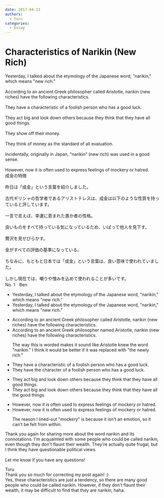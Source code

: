 ```yaml
---
date: 2017-04-13
authors:
  - toru
categories:
  - Essay
---
```


<h1 id="subject_show">Characteristics of Narikin (New Rich)</h1>
<div class="date" hidden>Apr 13, 2017 09:31</div>
<div id="post"><div id="body_show_ori">
Yesterday, I talked about the etymology of the Japanese word, "narikin," which means "new rich."<br/><br/>According to an ancient Greek philosopher called Aristotle, narikin (new riches) have the following characteristics.<br/><br/>They have a characteristic of a foolish person who has a good luck.<br/><br/>They act big and look down others because they think that they have all good things.<br/><br/>They show off their money.<br/><br/>They think of money as the standard of all evaluation.<br/><br/>Incidentally, originally in Japan, "narikin" (new rich) was used in a good sense.<br/><br/>However, now it is often used to express feelings of mockery or hatred.
</div></div>

<!-- more -->

<div id="post_ja"><div id="body_show_mo">
成金の特徴<br/><br/>昨日は「成金」という言葉を紹介しました。<br/><br/>古代ギリシャの哲学者であるアリストテレスは、成金は以下のような性質を持っていると評しています。<br/><br/>一言で言えば、幸運に恵まれた愚か者の性格。<br/><br/>良いものをすべて持っている気になっているため、いばって他人を見下す。<br/><br/>贅沢を見せびらかす。<br/><br/>金がすべての評価の基準になっている。<br/><br/>ちなみに、もともと日本では「成金」という言葉は、良い意味で使われていました。<br/><br/>しかし現在では、嘲りや憎みを込めて使われることが多いです。
</div></div>
<div id="block"><div class="first_name"> No. 1　<span class="just_name">Ben</span></div><div id="block2">
<ul class="correction_field">
<li class="incorrect">Yesterday, I talked about the etymology of the Japanese word, "narikin," which means "new rich."</li>
<li class="corrected correct">
Yesterday, I talked about the etymology of the Japanese word<span class="sline"><span class="f_red"><span class="f_bold">,</span></span></span> "narikin," which means "new rich."
</li>
</ul>
<ul class="correction_field">
<li class="incorrect">According to an ancient Greek philosopher called Aristotle, narikin (new riches) have the following characteristics.</li>
<li class="corrected correct">
According to an ancient Greek philosopher <span class="f_blue"><span class="f_bold">named </span></span>Aristotle, narikin (new rich<span class="sline"><span class="f_red"><span class="f_bold">es</span></span></span>) have the following characteristics.
<p class="correction_comment">The way this is worded makes it sound like Aristotle knew the word "narikin." I think it would be better if it was replaced with "the newly rich."</p>
</li>
</ul>
<ul class="correction_field">
<li class="incorrect">They have a characteristic of a foolish person who has a good luck.</li>
<li class="corrected correct">
They have <span class="f_blue"><span class="f_bold">the character</span></span> of a foolish person who has a good luck.
</li>
</ul>
<ul class="correction_field">
<li class="incorrect">They act big and look down others because they think that they have all good things.</li>
<li class="corrected correct">
They act big and look down others because they think that they have all <span class="f_blue"><span class="f_bold">the </span></span>good things.
</li>
</ul>
<ul class="correction_field">
<li class="incorrect">However, now it is often used to express feelings of mockery or hatred.</li>
<li class="corrected correct">
However, now it is often used to express feelings of <span class="sline">mockery or</span> hatred.
<p class="correction_comment">The reason I lined-out "mockery" is because it isn't an emotion, so it can't be felt from within.</p>
</li>
</ul>
<p class="comment_small">
 Thank you again for sharing more about the word narikin and its connotations. I'm acquainted with some people who could be called narikin, even though they don't flaunt their wealth. They're actually quite frugal, but I think they have questionable political views.
 <br/>
 <br/>
 Let me know if you have any questions!
</p>

</div><div class="name"><span class="just_name">Toru</span><br>
Thank you so much for correcting my post again! :)<br/>Yes, these characteristics are just a tendency, so there are many good people who could be called narikin. However, if they don't flaunt their wealth, it may be difficult to find that they are narikin, haha.
</div>
</div>
